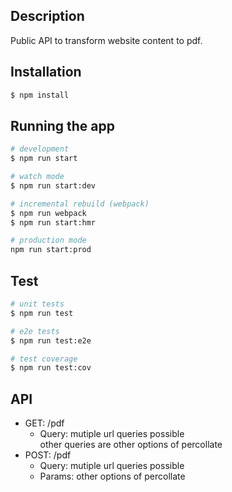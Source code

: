 ## Description

Public API to transform website content to pdf.

## Installation

```bash
$ npm install
```

## Running the app

```bash
# development
$ npm run start

# watch mode
$ npm run start:dev

# incremental rebuild (webpack)
$ npm run webpack
$ npm run start:hmr

# production mode
npm run start:prod
```

## Test

```bash
# unit tests
$ npm run test

# e2e tests
$ npm run test:e2e

# test coverage
$ npm run test:cov
```

## API

- GET: /pdf
  - Query: mutiple url queries possible  
    other queries are other options of percollate
- POST: /pdf
  - Query: mutiple url queries possible  
  - Params: other options of percollate
